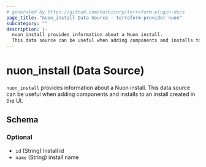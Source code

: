 ```yaml
---
# generated by https://github.com/hashicorp/terraform-plugin-docs
page_title: "nuon_install Data Source - terraform-provider-nuon"
subcategory: ""
description: |-
  nuon_install provides information about a Nuon install.
  This data source can be useful when adding components and installs to an install created in the UI.
---
```


# nuon_install (Data Source)

`nuon_install` provides information about a Nuon install.
This data source can be useful when adding components and installs to an install created in the UI.



<!-- schema generated by tfplugindocs -->
## Schema

### Optional

- `id` (String) Install id
- `name` (String) install name
